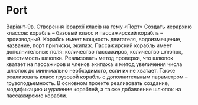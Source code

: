 # Port

Варіант-9в. Створення ієрархії класів на тему «Порт»
Создать иерархию классов: корабль – базовый класс и пассажирский корабль – производный. Корабль имеет  мощность двигателя, водоизмещение, название, порт приписки, экипаж. Пассажирский корабль имеет дополнительные поля: количество пассажиров, количество шлюпок, вместимость шлюпки. Реализовать метод проверки, что шлюпок хватает на пассажиров и членов экипажа и метод увеличения числа шлюпок до минимально необходимого, если их не хватает. Также реализовать класс грузовой корабль с дополнительным параметром  – грузоподъемность.
В основном проекте реализовать создание, модификацию и удаление кораблей, а также добавление шлюпок на пассажирские корабли.
